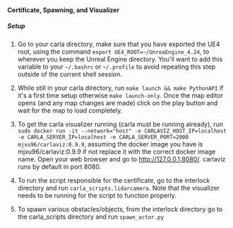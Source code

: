 #### **Certificate, Spawning, and Visualizer** <br>
##### Setup
1. Go to your carla directory, make sure that you have exported the UE4 root, using the command `export UE4_ROOT=~/UnreaEngine_4.24`, to wherever you keep the Unreal Engine directory. You'll want to add this variable to your `~/.bashrc` or `~/.profile` to avoid repeating this step outside of the current shell session.

2. While still in your carla directory, run `make launch && make PythonAPI` if it's a first time setup otherwise `make launch-only`. Once the map editor opens (and any map changes are made) click on the play button and wait for the map to load completely. 

3. To get the carla visualizer running (carla must be running already), run `sudo docker run -it --network="host" -e CARLAVIZ_HOST_IP=localhost -e CARLA_SERVER_IP=localhost -e CARLA_SERVER_PORT=2000 mjxu96/carlaviz:0.9.9`, assuming the docker image you have is mjxu96/carlaviz:0.9.9 if not replace it with the correct docker image name. Open your web browser and go to http://127.0.0.1:8080/. carlaviz runs by default in port 8080.

4. To run the script responsible for the certificate, go to the interlock directory and run `carla_scripts.lidarcamera`. Note that the visualizer needs to be running for the script to function properly.

5. To spawn various obstacles/objects, from the interlock directory go to the carla_scripts directory and run `spawn_actor.py`
